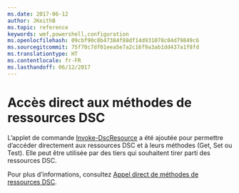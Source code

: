 ```yaml
---
ms.date: 2017-06-12
author: JKeithB
ms.topic: reference
keywords: wmf,powershell,configuration
ms.openlocfilehash: 09cbf90c8b47384f88df14d931078c04d79849c6
ms.sourcegitcommit: 75f70c7df01eea5e7a2c16f9a3ab1dd437a1f8fd
ms.translationtype: HT
ms.contentlocale: fr-FR
ms.lasthandoff: 06/12/2017
---
```

<a id="direct-access-to-dsc-resource-methods" class="xliff"></a>
# Accès direct aux méthodes de ressources DSC


L’applet de commande [Invoke-DscResource](https://technet.microsoft.com/en-us/library/mt517869.aspx) a été ajoutée pour permettre d’accéder directement aux ressources DSC et à leurs méthodes (Get, Set ou Test). Elle peut être utilisée par des tiers qui souhaitent tirer parti des ressources DSC.

Pour plus d’informations, consultez [Appel direct de méthodes de ressources DSC](https://msdn.microsoft.com/powershell/dsc/directcallresource).

